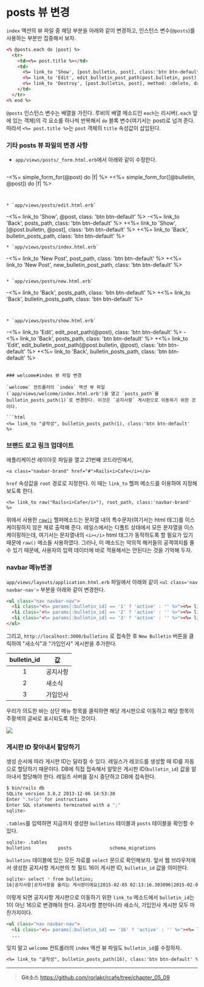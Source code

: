 # posts 뷰 변경

`index` 액션의 뷰 파일 중 해당 부분을 아래와 같이 변경하고, 인스턴스 변수(`@posts`)를 사용하는 부분만 집중해서 보자.

```html
<% @posts.each do |post| %>
  <tr>
    <td><%= post.title %></td>
    <td>
      <%= link_to 'Show', [post.bulletin, post], class:'btn btn-default' %>
      <%= link_to 'Edit', edit_bulletin_post_path(post.bulletin, post), class:'btn btn-default' %>
      <%= link_to 'Destroy', [post.bulletin, post], method: :delete, data: { confirm: 'Are you sure?' }, class:'btn btn-default' %>
    </td>
  </tr>
<% end %>
```

`@posts` 인스턴스 변수는 배열을 가진다. 루비의 배열 메소드인 `each`는 리시버(`.each` 앞에 있는 객체)의 각 요소를 하나씩 반복해서 `do` 블록 변수(여기서는 post)로 넘겨 준다. 따라서 `<%= post.title %>`는 `post` 객체의 `title` 속성값이 삽입된다.


### 기타 posts 뷰 파일의 변경 사항

* `app/views/posts/_form.html.erb`에서 아래와 같이 수정한다.

  ```
-<%= simple_form_for(@post) do |f| %>
+<%= simple_form_for([@bulletin, @post]) do |f| %>
```


* `app/views/posts/edit.html.erb`

  ```
-<%= link_to 'Show', @post, class: 'btn btn-default' %>
-<%= link_to 'Back', posts_path, class: 'btn btn-default' %>
+<%= link_to 'Show', [@post.bulletin, @post], class: 'btn btn-default' %>
+<%= link_to 'Back', bulletin_posts_path, class: 'btn btn-default' %>
```
* `app/views/posts/index.html.erb`

  ```
-<%= link_to 'New Post', post_path, class: 'btn btn-default' %>
+<%= link_to 'New Post', new_bulletin_post_path, class: 'btn btn-default' %>
  ```

* `app/views/posts/new.html.erb`

  ```
-<%= link_to 'Back', posts_path, class: 'btn btn-default' %>
+<%= link_to 'Back', bulletin_posts_path, class: 'btn btn-default' %>
```


* `app/views/posts/show.html.erb`

  ```
-<%= link_to 'Edit', edit_post_path(@post), class: 'btn btn-default' %>
-<%= link_to 'Back', posts_path, class: 'btn btn-default' %>
+<%= link_to 'Edit', edit_bulletin_post_path(@post.bulletin, @post), class: 'btn btn-default' %>
+<%= link_to 'Back', bulletin_posts_path, class: 'btn btn-default' %>
```

### welcome#index 뷰 파일 변경

`welcome` 컨트롤러의 `index` 액션 뷰 파일(`app/views/welcome/index.html.erb')을 열고 `posts_path`를 bulletin_posts_path(1)`로 변경한다. 이것은 `공지사항` 게시판으로 이동하기 위한 것이다.

```html
<%= link_to "글작성", bulletin_posts_path(1), class:'btn btn-default' %>
```

### 브랜드 로고 링크 업데이트

애플리케이션 레이아웃 파일을 열고 21번째 코드라인에서,

```erb
<a class="navbar-brand" href="#">Rails<i>Cafe</i></a>
```

`href` 속성값을 `root` 경로로 지정한다. 이 때는 `link_to` 헬퍼 메소드를 이용하여 지정해 보도록 한다.

```erb
<%= link_to raw("Rails<i>Cafe</i>"), root_path, class:'navbar-brand' %>
```

위에서 사용한 [`raw()`](http://api.rubyonrails.org/classes/ActionView/Helpers/OutputSafetyHelper.html#method-i-raw) 헬퍼메소드는 문자열 내의 특수문자(여기서는 html 태그)를 이스케이핑하지 않은 채로 출력해 준다. 레일스에서는 디폴트 상태에서 모든 문자열을 이스케이핑하는데, 여기서는 문자열내의 `<i></i>` html 태그가 동작하도록 할 필요가 있기 때문에 `raw()` 메소들 사용하였다. 그러나, 이 메소드는 악의적 해커들의 공격여지를 줄 수 있기 때문에, 사용자의 입력 데이터에 바로 적용해서는 안된다는 것을 기억해 두자. 

### navbar 메뉴변경

`app/views/layouts/application.html.erb` 파일에서 아래와 같이 `<ul class='nav navbar-nav'>` 부분을 아래와 같이 변경한다.

```html
<ul class="nav navbar-nav">
  <li class="<%= params[:bulletin_id] == '1' ? 'active' : '' %>"><%= link_to '공지사항', bulletin_posts_path('1') %></li>
  <li class="<%= params[:bulletin_id] == '2' ? 'active' : '' %>"><%= link_to '새소식', bulletin_posts_path('2') %></li>
  <li class="<%= params[:bulletin_id] == '3' ? 'active' : '' %>"><%= link_to '가입인사', bulletin_posts_path('3') %></li>
</ul>
```

그리고, `http://localhost:3000/bulletins` 로 접속한 후 `New Bulletin` 버튼을 클릭하여 "새소식"과 "가입인사" 게시판을 추가한다. 

| bulletin_id | 값  |
|:--------:|--------|
| 1 | 공지사항 |
| 2 | 새소식 |
| 3 | 가입인사 |

우리가 의도한 바는 상단 메뉴 항목를 클릭하면 해당 게시판으로 이동하고 해당 항목이 주황색의 글씨로 표시되도록 하는 것이다.

![](http://i1373.photobucket.com/albums/ag392/rorlab/Photobucket%20Desktop%20-%20RORLAB/rcafe/2015-01-30_22-02-30_zpsb40d5eb8.png)

### 게시판 ID 찾아내서 할당하기

생성 순서에 따라 게시판 ID는 달라질 수 있다. 레일스가 레코드를 생성할 때 ID를 자동으로 할당하기 때문이다. DB에 직접 접속해서 알맞은 게시판 ID(`bulletin_id`) 값을 알아내서 할당해야 한다. 레일즈 서버를 잠시 중단하고 DB에 접속한다.

``` bash
$ bin/rails db
SQLite version 3.8.2 2013-12-06 14:53:30
Enter ".help" for instructions
Enter SQL statements terminated with a ";"
sqlite>
```

`.tables`를 입력하면 지금까지 생성한 `bulletins` 테이블과 `posts` 테이블을 확인할 수 있다.

``` bash
sqlite> .tables
bulletins          posts              schema_migrations
```

`bulletins` 테이블에 있는 모든 자료를 `select` 문으로 확인해보자. 앞서 웹 브라우저에서 생성한 공지사항 게시판의 첫 필드 16이 게시판 ID, `bulletin_id` 값을 의미한다.

``` bash
sqlite> select * from bulletins;
16|공지사항|공지사항을 올리는 게시판이에요|2015-02-05 02:13:16.303096|2015-02-05 02:13:16.303096|bulletin
```

이렇게 되면 공지사항 게시판으로 이동하기 위한 `link_to` 메소드에서 `bulletin_id`는 1이 아닌 16으로 변경해야 한다. 공지사항 뿐만아니라 새소식, 가입인사 게시판 모두 마찬가지이다.

``` html
<ul class="nav navbar-nav">
  <li class="<%= params[:bulletin_id] == '16' ? 'active' : '' %>"><%= link_to '공지사항', bulletin_posts_path('16') %></li>
  ...
```

잊지 말고 `welcome` 컨트롤러의 `index` 액션 뷰 파일도 `bulletin_id`를 수정하자.

```html
<%= link_to "글작성", bulletin_posts_path(16), class:'btn btn-default' %>
```

---
> **Git소스** https://github.com/rorlakr/rcafe/tree/chapter_05_09
